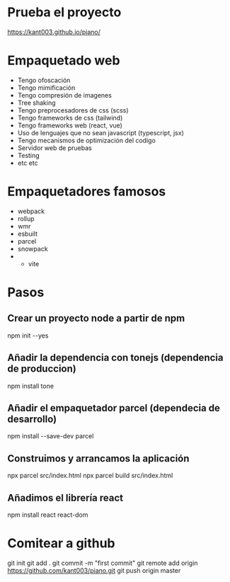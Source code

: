 # Prueba el proyecto

https://kant003.github.io/piano/


# Empaquetado web

- Tengo ofoscación
- Tengo mimificación
- Tengo compresión de imagenes
- Tree shaking
- Tengo preprocesadores de css (scss)
- Tengo frameworks de css (tailwind)
- Tengo frameworks web (react, vue)
- Uso de lenguajes que no sean javascript (typescript, jsx)
- Tengo mecanismos de optimización del codigo
- Servidor web de pruebas
- Testing
- etc etc


# Empaquetadores famosos

- webpack
- rollup
- wmr
- esbuilt
- parcel
- snowpack
- * vite


# Pasos

## Crear un proyecto node a partir de npm
npm init --yes

## Añadir la dependencia con tonejs (dependencia de produccion)
npm install tone

## Añadir el empaquetador parcel (dependecia de desarrollo)

npm install --save-dev parcel


## Construimos y arrancamos la aplicación 
npx parcel src/index.html
npx parcel build src/index.html


## Añadimos el librería react
npm install react react-dom


# Comitear a github
git init
git add .
git commit -m "first commit"
git remote add origin https://github.com/kant003/piano.git
git push origin master